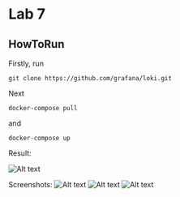 # Lab 7
## HowToRun

Firstly, run 
```
git clone https://github.com/grafana/loki.git
```
Next
```
docker-compose pull
```
and 
```
docker-compose up
```
Result:

![Alt text](https://github.com/mikadonia/labs_devops/blob/lab_7/monitoring/result.png)

Screenshots:
![Alt text](https://github.com/mikadonia/labs_devops/blob/lab_7/monitoring/app_python.png)
![Alt text](https://github.com/mikadonia/labs_devops/blob/lab_7/monitoring/grafana.png)
![Alt text](https://github.com/mikadonia/labs_devops/blob/lab_7/monitoring/promtail.png)
